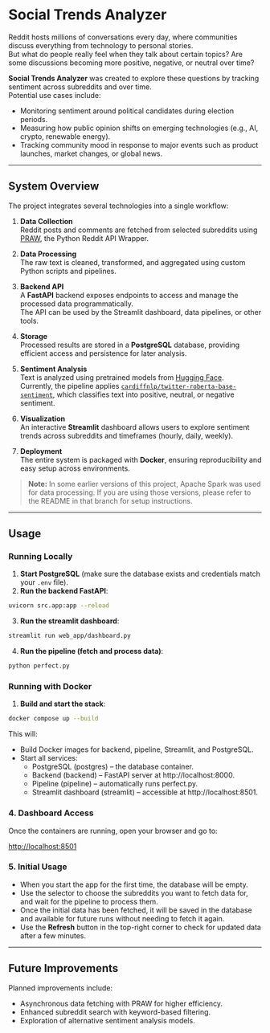 # Social Trends Analyzer

Reddit hosts millions of conversations every day, where communities discuss everything from technology to personal stories.  
But what do people really feel when they talk about certain topics? Are some discussions becoming more positive, negative, or neutral over time?  

**Social Trends Analyzer** was created to explore these questions by tracking sentiment across subreddits and over time.  
Potential use cases include:  
- Monitoring sentiment around political candidates during election periods.  
- Measuring how public opinion shifts on emerging technologies (e.g., AI, crypto, renewable energy).  
- Tracking community mood in response to major events such as product launches, market changes, or global news.  

---

## System Overview

The project integrates several technologies into a single workflow:

1. **Data Collection**  
   Reddit posts and comments are fetched from selected subreddits using [PRAW](https://praw.readthedocs.io/), the Python Reddit API Wrapper.

2. **Data Processing**  
   The raw text is cleaned, transformed, and aggregated using custom Python scripts and pipelines.

3. **Backend API**  
   A **FastAPI** backend exposes endpoints to access and manage the processed data programmatically.  
   The API can be used by the Streamlit dashboard, data pipelines, or other tools.

4. **Storage**  
   Processed results are stored in a **PostgreSQL** database, providing efficient access and persistence for later analysis.

5. **Sentiment Analysis**  
   Text is analyzed using pretrained models from [Hugging Face](https://huggingface.co/).  
   Currently, the pipeline applies [`cardiffnlp/twitter-roberta-base-sentiment`](https://huggingface.co/cardiffnlp/twitter-roberta-base-sentiment), which classifies text into positive, neutral, or negative sentiment.

6. **Visualization**  
   An interactive **Streamlit** dashboard allows users to explore sentiment trends across subreddits and timeframes (hourly, daily, weekly).

7. **Deployment**  
   The entire system is packaged with **Docker**, ensuring reproducibility and easy setup across environments.

> **Note:** In some earlier versions of this project, Apache Spark was used for data processing. If you are using those versions, please refer to the README in that branch for setup instructions.

---

## Usage

### Running Locally

1. **Start PostgreSQL** (make sure the database exists and credentials match your `.env` file).  
2. **Run the backend FastAPI**:
```bash
uvicorn src.app:app --reload 
```

3. **Run the streamlit dashboard**:
```bash
streamlit run web_app/dashboard.py
```

4. **Run the pipeline (fetch and process data)**:
```bash
python perfect.py
```

### Running with Docker
1. **Build and start the stack**:
```bash
docker compose up --build
```

This will:
- Build Docker images for backend, pipeline, Streamlit, and PostgreSQL.
- Start all services:
   - PostgreSQL (postgres) – the database container.
   - Backend (backend) – FastAPI server at http://localhost:8000.
   - Pipeline (pipeline) – automatically runs perfect.py.
   - Streamlit dashboard (streamlit) – accessible at http://localhost:8501.

### 4. Dashboard Access

Once the containers are running, open your browser and go to:

[http://localhost:8501](http://localhost:8501)

### 5. Initial Usage

- When you start the app for the first time, the database will be empty.  
- Use the selector to choose the subreddits you want to fetch data for, and wait for the pipeline to process them.  
- Once the initial data has been fetched, it will be saved in the database and available for future runs without needing to fetch it again.  
- Use the **Refresh** button in the top-right corner to check for updated data after a few minutes.


---

## Future Improvements

Planned improvements include:

- Asynchronous data fetching with PRAW for higher efficiency.
- Enhanced subreddit search with keyword-based filtering.
- Exploration of alternative sentiment analysis models.





